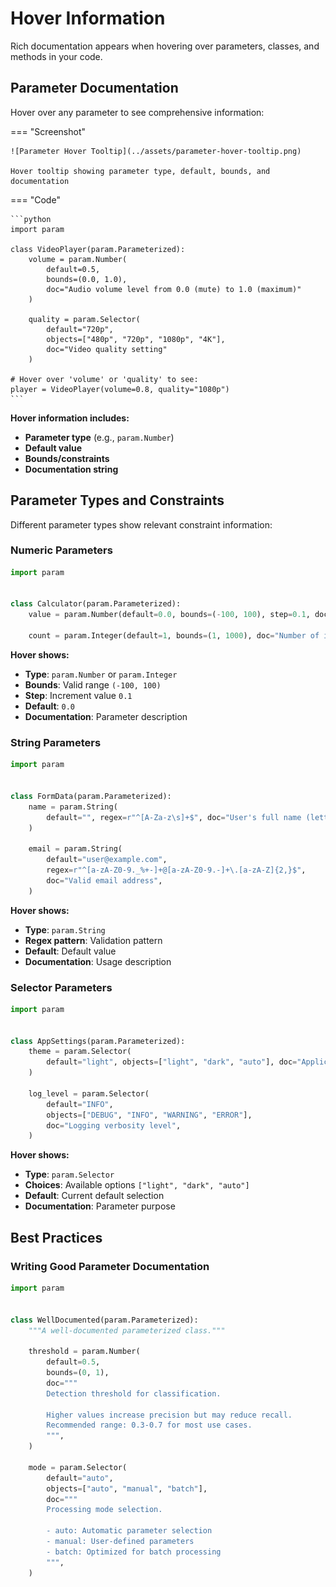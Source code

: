 # Hover Information

Rich documentation appears when hovering over parameters, classes, and methods in your code.

## Parameter Documentation

Hover over any parameter to see comprehensive information:

=== "Screenshot"

    ![Parameter Hover Tooltip](../assets/parameter-hover-tooltip.png)

    Hover tooltip showing parameter type, default, bounds, and documentation

=== "Code"

    ```python
    import param

    class VideoPlayer(param.Parameterized):
        volume = param.Number(
            default=0.5,
            bounds=(0.0, 1.0),
            doc="Audio volume level from 0.0 (mute) to 1.0 (maximum)"
        )

        quality = param.Selector(
            default="720p",
            objects=["480p", "720p", "1080p", "4K"],
            doc="Video quality setting"
        )

    # Hover over 'volume' or 'quality' to see:
    player = VideoPlayer(volume=0.8, quality="1080p")
    ```

**Hover information includes:**

- **Parameter type** (e.g., `param.Number`)
- **Default value**
- **Bounds/constraints**
- **Documentation string**

## Parameter Types and Constraints

Different parameter types show relevant constraint information:

### Numeric Parameters

```python
import param


class Calculator(param.Parameterized):
    value = param.Number(default=0.0, bounds=(-100, 100), step=0.1, doc="Calculation input value")

    count = param.Integer(default=1, bounds=(1, 1000), doc="Number of iterations")
```

**Hover shows:**

- **Type**: `param.Number` or `param.Integer`
- **Bounds**: Valid range `(-100, 100)`
- **Step**: Increment value `0.1`
- **Default**: `0.0`
- **Documentation**: Parameter description

### String Parameters

```python
import param


class FormData(param.Parameterized):
    name = param.String(
        default="", regex=r"^[A-Za-z\s]+$", doc="User's full name (letters and spaces only)"
    )

    email = param.String(
        default="user@example.com",
        regex=r"^[a-zA-Z0-9._%+-]+@[a-zA-Z0-9.-]+\.[a-zA-Z]{2,}$",
        doc="Valid email address",
    )
```

**Hover shows:**

- **Type**: `param.String`
- **Regex pattern**: Validation pattern
- **Default**: Default value
- **Documentation**: Usage description

### Selector Parameters

```python
import param


class AppSettings(param.Parameterized):
    theme = param.Selector(
        default="light", objects=["light", "dark", "auto"], doc="Application color theme"
    )

    log_level = param.Selector(
        default="INFO",
        objects=["DEBUG", "INFO", "WARNING", "ERROR"],
        doc="Logging verbosity level",
    )
```

**Hover shows:**

- **Type**: `param.Selector`
- **Choices**: Available options `["light", "dark", "auto"]`
- **Default**: Current default selection
- **Documentation**: Parameter purpose

## Best Practices

### Writing Good Parameter Documentation

```python
import param


class WellDocumented(param.Parameterized):
    """A well-documented parameterized class."""

    threshold = param.Number(
        default=0.5,
        bounds=(0, 1),
        doc="""
        Detection threshold for classification.

        Higher values increase precision but may reduce recall.
        Recommended range: 0.3-0.7 for most use cases.
        """,
    )

    mode = param.Selector(
        default="auto",
        objects=["auto", "manual", "batch"],
        doc="""
        Processing mode selection.

        - auto: Automatic parameter selection
        - manual: User-defined parameters
        - batch: Optimized for batch processing
        """,
    )
```
